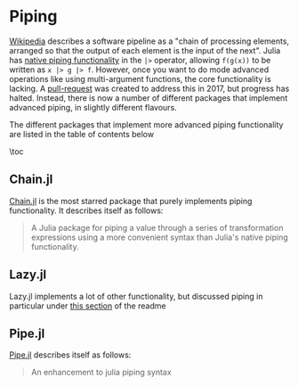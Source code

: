 # Piping
[Wikipedia](https://en.wikipedia.org/wiki/Pipeline_(software)) describes a software pipeline as a "chain of processing elements, arranged so that the output of each element is the input of the next". Julia has [native piping functionality](https://docs.julialang.org/en/v1/manual/functions/#Function-composition-and-piping) in the `|>` operator, allowing `f(g(x))` to be written as `x |> g |> f`. However, once you want to do mode advanced operations like using multi-argument functions, the core functionality is lacking. A [pull-request](https://github.com/JuliaLang/julia/pull/24990) was created to address this in 2017, but progress has halted. Instead, there is now a number of different packages that implement advanced piping, in slightly different flavours.

The different packages that implement more advanced piping functionality are listed in the table of contents below

\toc

## Chain.jl
[Chain.jl](https://github.com/jkrumbiegel/Chain.jl) is the most starred package that purely implements piping functionality. It describes itself as follows:
> A Julia package for piping a value through a series of transformation expressions using a more convenient syntax than Julia's native piping functionality.

## Lazy.jl
Lazy.jl implements a lot of other functionality, but discussed piping in particular under [this section](https://github.com/MikeInnes/Lazy.jl#macros) of the readme

## Pipe.jl
[Pipe.jl](https://github.com/oxinabox/Pipe.jl) describes itself as follows:
> An enhancement to julia piping syntax 